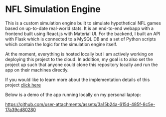 # NFL Simulation Engine
This is a custom simulation engine built to simulate hypothetical NFL games based on up-to-date real-world stats. It is an end-to-end webapp with a frontend
built using React.js with Material UI. For the backend, I built an API with Flask which is connected to a MySQL DB and a set of Python scripts
which contain the logic for the simulation engine itself.

At the moment, everything is hosted locally but I am actively working on deploying this project to the cloud. In addition, my goal is to also set the
project up such that anyone could clone this repository locally and run the app on their machines directly. 

If you would like to learn more about the implementation details of this project [click here](implementation-details.md)

Below is a demo of the app running locally on my personal laptop:

https://github.com/user-attachments/assets/3a15b24a-615d-485f-8c5e-17a39cd80280
